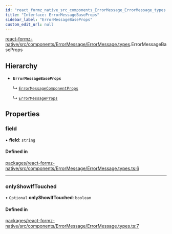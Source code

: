 ```yaml
---
id: "react_formz_native_src_components_ErrorMessage_ErrorMessage_types.ErrorMessageBaseProps"
title: "Interface: ErrorMessageBaseProps"
sidebar_label: "ErrorMessageBaseProps"
custom_edit_url: null
---
```


[react-formz-native/src/components/ErrorMessage/ErrorMessage.types](../modules/react_formz_native_src_components_ErrorMessage_ErrorMessage_types.md).ErrorMessageBaseProps

## Hierarchy

- **`ErrorMessageBaseProps`**

  ↳ [`ErrorMessageComponentProps`](react_formz_native_src_components_ErrorMessage_ErrorMessage_types.ErrorMessageComponentProps.md)

  ↳ [`ErrorMessageProps`](react_formz_native_src_components_ErrorMessage_ErrorMessage_types.ErrorMessageProps.md)

## Properties

### field

• **field**: `string`

#### Defined in

[packages/react-formz-native/src/components/ErrorMessage/ErrorMessage.types.ts:6](https://github.com/ZerryStack/react-formz/blob/main/packages/react-formz-native/src/components/ErrorMessage/ErrorMessage.types.ts#L6)

___

### onlyShowIfTouched

• `Optional` **onlyShowIfTouched**: `boolean`

#### Defined in

[packages/react-formz-native/src/components/ErrorMessage/ErrorMessage.types.ts:7](https://github.com/ZerryStack/react-formz/blob/main/packages/react-formz-native/src/components/ErrorMessage/ErrorMessage.types.ts#L7)
